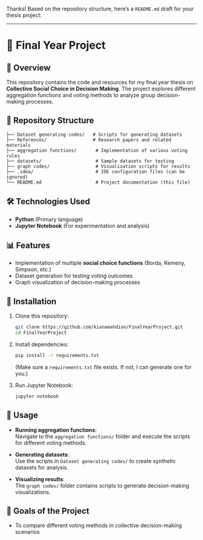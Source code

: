 Thanks! Based on the repository structure, here’s a `README.md` draft for your thesis project:  

---

# 📘 Final Year Project  

## 📌 Overview  
This repository contains the code and resources for my final year thesis on **Collective Social Choice in Decision Making**. The project explores different aggregation functions and voting methods to analyze group decision-making processes.  

## 📂 Repository Structure  
```
├── Dataset generating codes/   # Scripts for generating datasets  
├── References/                 # Research papers and related materials  
├── aggregation functions/       # Implementation of various voting rules  
├── datasets/                    # Sample datasets for testing  
├── graph codes/                 # Visualization scripts for results  
├── .idea/                       # IDE configuration files (can be ignored)  
└── README.md                    # Project documentation (this file)  
```  

## 🛠 Technologies Used  
- **Python** (Primary language)  
- **Jupyter Notebook** (For experimentation and analysis)  

## 📊 Features  
- Implementation of multiple **social choice functions** (Borda, Kemeny, Simpson, etc.)  
- Dataset generation for testing voting outcomes  
- Graph visualization of decision-making processes  

## 🚀 Installation  
1. Clone this repository:  
   ```bash
   git clone https://github.com/kianamahdian/FinalYearProject.git
   cd FinalYearProject
   ```  
2. Install dependencies:  
   ```bash
   pip install -r requirements.txt  
   ```  
   (Make sure a `requirements.txt` file exists. If not, I can generate one for you.)  

3. Run Jupyter Notebook:  
   ```bash
   jupyter notebook  
   ```  

## 📝 Usage  
- **Running aggregation functions**:  
  Navigate to the `aggregation functions/` folder and execute the scripts for different voting methods.  

- **Generating datasets**:  
  Use the scripts in `Dataset generating codes/` to create synthetic datasets for analysis.  

- **Visualizing results**:  
  The `graph codes/` folder contains scripts to generate decision-making visualizations.  

## 🎯 Goals of the Project  
- To compare different voting methods in collective decision-making scenarios
